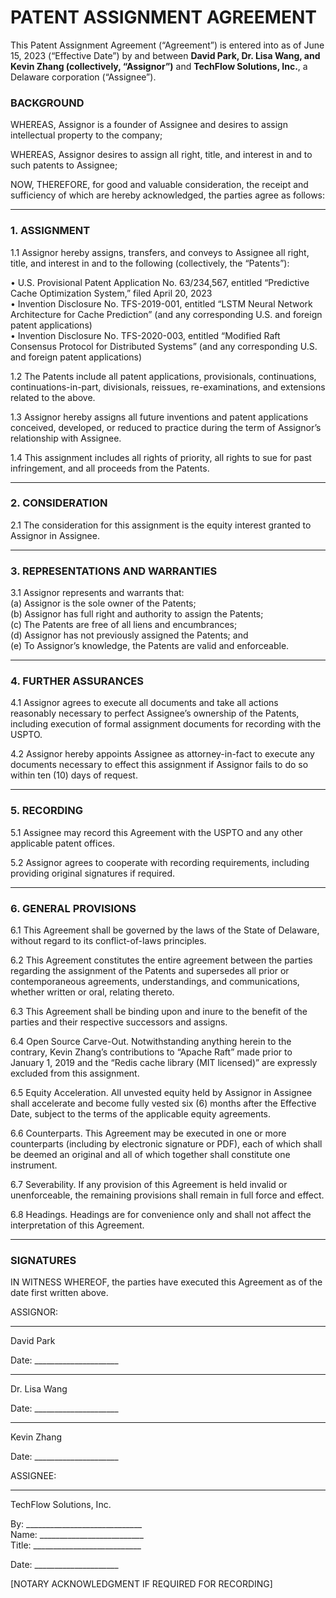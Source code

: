 <!--
Generated by CaseThread CLI POC
Document Type: patent-assignment-agreement
Input File: tfs-01-patent-assignment-founders.yaml
Generated: 2025-07-09T01:05:24.282Z
Generation Time: 39s
-->

PATENT ASSIGNMENT AGREEMENT
============================

This Patent Assignment Agreement (“Agreement”) is entered into as of June 15, 2023 (“Effective Date”) by and between **David Park, Dr. Lisa Wang, and Kevin Zhang (collectively, “Assignor”)** and **TechFlow Solutions, Inc.**, a Delaware corporation (“Assignee”).

### BACKGROUND

WHEREAS, Assignor is a founder of Assignee and desires to assign intellectual property to the company;

WHEREAS, Assignor desires to assign all right, title, and interest in and to such patents to Assignee;

NOW, THEREFORE, for good and valuable consideration, the receipt and sufficiency of which are hereby acknowledged, the parties agree as follows:

---

### 1. ASSIGNMENT  

1.1 Assignor hereby assigns, transfers, and conveys to Assignee all right, title, and interest in and to the following (collectively, the “Patents”):

• U.S. Provisional Patent Application No. 63/234,567, entitled “Predictive Cache Optimization System,” filed April 20, 2023  
• Invention Disclosure No. TFS-2019-001, entitled “LSTM Neural Network Architecture for Cache Prediction” (and any corresponding U.S. and foreign patent applications)  
• Invention Disclosure No. TFS-2020-003, entitled “Modified Raft Consensus Protocol for Distributed Systems” (and any corresponding U.S. and foreign patent applications)  

1.2 The Patents include all patent applications, provisionals, continuations, continuations-in-part, divisionals, reissues, re-examinations, and extensions related to the above.

1.3 Assignor hereby assigns all future inventions and patent applications conceived, developed, or reduced to practice during the term of Assignor’s relationship with Assignee.

1.4 This assignment includes all rights of priority, all rights to sue for past infringement, and all proceeds from the Patents.

---

### 2. CONSIDERATION  

2.1 The consideration for this assignment is the equity interest granted to Assignor in Assignee.

---

### 3. REPRESENTATIONS AND WARRANTIES  

3.1 Assignor represents and warrants that:  
(a) Assignor is the sole owner of the Patents;  
(b) Assignor has full right and authority to assign the Patents;  
(c) The Patents are free of all liens and encumbrances;  
(d) Assignor has not previously assigned the Patents; and  
(e) To Assignor’s knowledge, the Patents are valid and enforceable.

---

### 4. FURTHER ASSURANCES  

4.1 Assignor agrees to execute all documents and take all actions reasonably necessary to perfect Assignee’s ownership of the Patents, including execution of formal assignment documents for recording with the USPTO.

4.2 Assignor hereby appoints Assignee as attorney-in-fact to execute any documents necessary to effect this assignment if Assignor fails to do so within ten (10) days of request.

---

### 5. RECORDING  

5.1 Assignee may record this Agreement with the USPTO and any other applicable patent offices.

5.2 Assignor agrees to cooperate with recording requirements, including providing original signatures if required.

---

### 6. GENERAL PROVISIONS  

6.1 This Agreement shall be governed by the laws of the State of Delaware, without regard to its conflict-of-laws principles.  

6.2 This Agreement constitutes the entire agreement between the parties regarding the assignment of the Patents and supersedes all prior or contemporaneous agreements, understandings, and communications, whether written or oral, relating thereto.  

6.3 This Agreement shall be binding upon and inure to the benefit of the parties and their respective successors and assigns.  

6.4 Open Source Carve-Out. Notwithstanding anything herein to the contrary, Kevin Zhang’s contributions to “Apache Raft” made prior to January 1, 2019 and the “Redis cache library (MIT licensed)” are expressly excluded from this assignment.  

6.5 Equity Acceleration. All unvested equity held by Assignor in Assignee shall accelerate and become fully vested six (6) months after the Effective Date, subject to the terms of the applicable equity agreements.  

6.6 Counterparts. This Agreement may be executed in one or more counterparts (including by electronic signature or PDF), each of which shall be deemed an original and all of which together shall constitute one instrument.  

6.7 Severability. If any provision of this Agreement is held invalid or unenforceable, the remaining provisions shall remain in full force and effect.  

6.8 Headings. Headings are for convenience only and shall not affect the interpretation of this Agreement.

---

### SIGNATURES  

IN WITNESS WHEREOF, the parties have executed this Agreement as of the date first written above.

ASSIGNOR:


_____________________________  
David Park  

Date: _____________________  


_____________________________  
Dr. Lisa Wang  

Date: _____________________  


_____________________________  
Kevin Zhang  

Date: _____________________  


ASSIGNEE:


_____________________________  
TechFlow Solutions, Inc.  

By: _____________________________  
Name: __________________________  
Title: ___________________________  

Date: _____________________  


[NOTARY ACKNOWLEDGMENT IF REQUIRED FOR RECORDING]